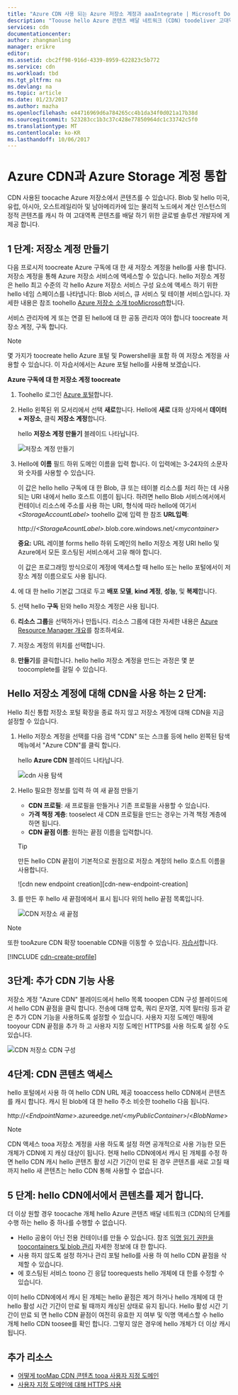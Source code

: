 ```yaml
---
title: "Azure CDN 사용 되는 Azure 저장소 계정과 aaaIntegrate | Microsoft Docs"
description: "Toouse hello Azure 콘텐츠 배달 네트워크 (CDN) toodeliver 고대역폭 콘텐츠를 캐시 하 여 Azure 저장소에서 blob 하는 방법에 대해 알아봅니다."
services: cdn
documentationcenter: 
author: zhangmanling
manager: erikre
editor: 
ms.assetid: cbc2ff98-916d-4339-8959-622823c5b772
ms.service: cdn
ms.workload: tbd
ms.tgt_pltfrm: na
ms.devlang: na
ms.topic: article
ms.date: 01/23/2017
ms.author: mazha
ms.openlocfilehash: e44716969d6a784265cc4b1da34f0d021a17b38d
ms.sourcegitcommit: 523283cc1b3c37c428e77850964dc1c33742c5f0
ms.translationtype: MT
ms.contentlocale: ko-KR
ms.lasthandoff: 10/06/2017
---
```

# <a name="integrate-an-azure-storage-account-with-azure-cdn"></a>Azure CDN과 Azure Storage 계정 통합
CDN 사용된 toocache Azure 저장소에서 콘텐츠를 수 있습니다. Blob 및 hello 미국, 유럽, 아시아, 오스트레일리아 및 남아메리카에 있는 물리적 노드에서 계산 인스턴스의 정적 콘텐츠를 캐시 하 여 고대역폭 콘텐츠를 배달 하기 위한 글로벌 솔루션 개발자에 게 제공 합니다.

## <a name="step-1-create-a-storage-account"></a>1 단계: 저장소 계정 만들기
다음 프로시저 toocreate Azure 구독에 대 한 새 저장소 계정을 hello를 사용 합니다. 저장소 계정을 통해 Azure 저장소 서비스에 액세스할 수 있습니다. hello 저장소 계정은 hello 최고 수준의 각 hello Azure 저장소 서비스 구성 요소에 액세스 하기 위한 hello 네임 스페이스를 나타냅니다: Blob 서비스, 큐 서비스 및 테이블 서비스입니다. 자세한 내용은 참조 toohello [Azure 저장소 소개 tooMicrosoft](../storage/common/storage-introduction.md)합니다.

서비스 관리자에 게 또는 연결 된 hello에 대 한 공동 관리자 여야 합니다 toocreate 저장소 계정, 구독 합니다.

> [!NOTE]
> 몇 가지가 toocreate hello Azure 포털 및 Powershell을 포함 하 여 저장소 계정을 사용할 수 있습니다.  이 자습서에서는 Azure 포털 hello를 사용해 보겠습니다.  
> 
> 

**Azure 구독에 대 한 저장소 계정 toocreate**

1. Toohello 로그인 [Azure 포털](https://portal.azure.com)합니다.
2. Hello 왼쪽된 위 모서리에서 선택 **새로**합니다. Hello에 **새로** 대화 상자에서 **데이터 + 저장소**, 클릭 **저장소 계정**합니다.
    
    hello **저장소 계정 만들기** 블레이드 나타납니다.   

    ![저장소 계정 만들기][create-new-storage-account]  

3. Hello에 **이름** 필드 하위 도메인 이름을 입력 합니다. 이 입력에는 3-24자의 소문자와 숫자를 사용할 수 있습니다.
   
    이 값은 hello hello 구독에 대 한 Blob, 큐 또는 테이블 리소스를 처리 하는 데 사용 되는 URI 내에서 hello 호스트 이름이 됩니다. 하려면 hello Blob 서비스에서에서 컨테이너 리소스에 주소를 사용 하는 URI, 형식에 따라 hello에 여기서  *&lt;StorageAccountLabel&gt;*  toohello 값에 입력 한 참조 **URL입력**:
   
    http://*&lt;StorageAcountLabel&gt;*.blob.core.windows.net/*&lt;mycontainer&gt;*
   
    **중요:** URL 레이블 forms hello 하위 도메인의 hello 저장소 계정 URI hello 및 Azure에서 모든 호스팅된 서비스에서 고유 해야 합니다.
   
    이 값은 프로그래밍 방식으로이 계정에 액세스할 때 hello 또는 hello 포털에서이 저장소 계정 이름으로도 사용 됩니다.
4. 에 대 한 hello 기본값 그대로 두고 **배포 모델**, **kind 계정**, **성능**, 및 **복제**합니다. 
5. 선택 hello **구독** 된와 hello 저장소 계정은 사용 됩니다.
6. **리소스 그룹**을 선택하거나 만듭니다.  리소스 그룹에 대한 자세한 내용은 [Azure Resource Manager 개요](../azure-resource-manager/resource-group-overview.md#resource-groups)를 참조하세요.
7. 저장소 계정의 위치를 선택합니다.
8. **만들기**를 클릭합니다. hello hello 저장소 계정을 만드는 과정은 몇 분 toocomplete를 걸릴 수 있습니다.

## <a name="step-2-enable-cdn-for-hello-storage-account"></a>Hello 저장소 계정에 대해 CDN을 사용 하는 2 단계:

Hello 최신 통합 저장소 포털 확장을 종료 하지 않고 저장소 계정에 대해 CDN을 지금 설정할 수 있습니다. 

1. Hello 저장소 계정을 선택를 다음 검색 "CDN" 또는 스크롤 등에 hello 왼쪽된 탐색 메뉴에서 "Azure CDN"를 클릭 합니다.
    
    hello **Azure CDN** 블레이드 나타납니다.

    ![cdn 사용 탐색][cdn-enable-navigation]
    
2. Hello 필요한 정보를 입력 하 여 새 끝점 만들기
    - **CDN 프로필**: 새 프로필을 만들거나 기존 프로필을 사용할 수 있습니다.
    - **가격 책정 계층**: tooselect 새 CDN 프로필을 만드는 경우는 가격 책정 계층에 하면 됩니다.
    - **CDN 끝점 이름**: 원하는 끝점 이름을 입력합니다.

    > [!TIP]
    > 만든 hello CDN 끝점이 기본적으로 원점으로 저장소 계정의 hello 호스트 이름을 사용합니다.

    ![cdn new endpoint creation][cdn-new-endpoint-creation]

3. 를 만든 후 hello 새 끝점에에서 표시 됩니다 위의 hello 끝점 목록입니다.

    ![CDN 저장소 새 끝점][cdn-storage-new-endpoint]

> [!NOTE]
> 또한 tooAzure CDN 확장 tooenable CDN을 이동할 수 있습니다. [자습서](#Tutorial-cdn-create-profile)합니다.
> 
> 

[!INCLUDE [cdn-create-profile](../../includes/cdn-create-profile.md)]  

## <a name="step-3-enable-additional-cdn-features"></a>3단계: 추가 CDN 기능 사용

저장소 계정 "Azure CDN" 블레이드에서 hello 목록 tooopen CDN 구성 블레이드에서 hello CDN 끝점을 클릭 합니다. 전송에 대해 압축, 쿼리 문자열, 지역 필터링 등과 같은 추가 CDN 기능을 사용하도록 설정할 수 있습니다. 사용자 지정 도메인 매핑에 tooyour CDN 끝점을 추가 하 고 사용자 지정 도메인 HTTPS를 사용 하도록 설정 수도 있습니다.
    
![CDN 저장소 CDN 구성][cdn-storage-cdn-configuration]

## <a name="step-4-access-cdn-content"></a>4단계: CDN 콘텐츠 액세스
hello 포털에서 사용 하 여 hello CDN URL 제공 tooaccess hello CDN에서 콘텐츠를 캐시 합니다. 캐시 된 blob에 대 한 hello 주소 비슷한 toohello 다음 됩니다.

http://<*EndpointName*\>.azureedge.net/<*myPublicContainer*\>/<*BlobName*\>

> [!NOTE]
> CDN 액세스 tooa 저장소 계정을 사용 하도록 설정 하면 공개적으로 사용 가능한 모든 개체가 CDN에 지 캐싱 대상이 됩니다. 현재 hello CDN에에서 캐시 된 개체를 수정 하면 hello CDN 캐시 hello 콘텐츠 활성 시간 기간이 만료 된 경우 콘텐츠를 새로 고칠 때까지 hello 새 콘텐츠는 hello CDN 통해 사용할 수 없습니다.
> 
> 

## <a name="step-5-remove-content-from-hello-cdn"></a>5 단계: hello CDN에서에서 콘텐츠를 제거 합니다.
더 이상 원할 경우 toocache 개체 hello Azure 콘텐츠 배달 네트워크 (CDN)의 단계를 수행 하는 hello 중 하나를 수행할 수 없습니다.

* Hello 공용이 아닌 전용 컨테이너를 만들 수 있습니다. 참조 [익명 읽기 권한을 toocontainers 및 blob 관리](../storage/blobs/storage-manage-access-to-resources.md) 자세한 정보에 대 한 합니다.
* 사용 하지 않도록 설정 하거나 관리 포털 hello를 사용 하 여 hello CDN 끝점을 삭제할 수 있습니다.
* 에 호스팅된 서비스 toono 긴 응답 toorequests hello 개체에 대 한를 수정할 수 있습니다.

이미 hello CDN에에서 캐시 된 개체는 hello 끝점은 제거 하거나 hello 개체에 대 한 hello 활성 시간 기간이 만료 될 때까지 캐싱된 상태로 유지 됩니다. Hello 활성 시간 기간이 만료 되 면 hello CDN 끝점이 여전히 유효한 지 여부 및 익명 액세스할 수 hello 개체 hello CDN toosee를 확인 합니다. 그렇지 않은 경우에 hello 개체가 더 이상 캐시 됩니다.

## <a name="additional-resources"></a>추가 리소스
* [어떻게 tooMap CDN 콘텐츠 tooa 사용자 지정 도메인](cdn-map-content-to-custom-domain.md)
* [사용자 지정 도메인에 대해 HTTPS 사용](cdn-custom-ssl.md)

[create-new-storage-account]: ./media/cdn-create-a-storage-account-with-cdn/CDN_CreateNewStorageAcct.png
[cdn-enable-navigation]: ./media/cdn-create-a-storage-account-with-cdn/cdn-storage-new-endpoint-creation.png
[cdn-storage-new-endpoint]: ./media/cdn-create-a-storage-account-with-cdn/cdn-storage-new-endpoint-list.png
[cdn-storage-cdn-configuration]: ./media/cdn-create-a-storage-account-with-cdn/cdn-storage-endpoint-configuration.png 
